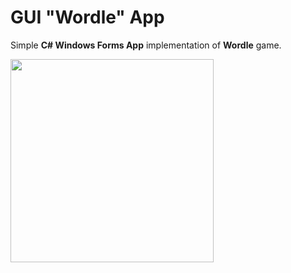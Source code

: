 # GUI "Wordle" App
Simple **C# Windows Forms App** implementation of **Wordle** game.


<img width= 325px src="https://nytco-assets.nytimes.com/2022/01/Screen-Shot-2022-01-30-at-10.05.09-PM.png?quality=70&auto=webp&crop=1:1&width=2000" />